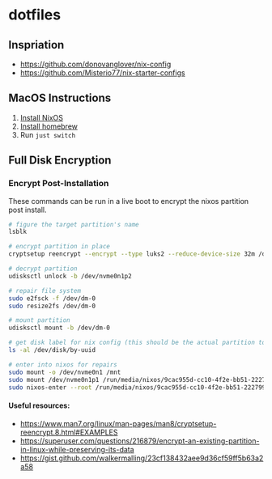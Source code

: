 # dotfiles

## Inspriation

- https://github.com/donovanglover/nix-config
- https://github.com/Misterio77/nix-starter-configs

## MacOS Instructions

1. [Install NixOS](https://nixos.org/download/#nix-install-macos)
2. [Install homebrew](https://brew.sh/)
3. Run `just switch`

## Full Disk Encryption

### Encrypt Post-Installation

These commands can be run in a live boot to encrypt the nixos partition post install.

```bash
# figure the target partition's name
lsblk

# encrypt partition in place
cryptsetup reencrypt --encrypt --type luks2 --reduce-device-size 32m /dev/nvme0n1p2

# decrypt partition
udisksctl unlock -b /dev/nvme0n1p2

# repair file system
sudo e2fsck -f /dev/dm-0
sudo resize2fs /dev/dm-0

# mount partition
udisksctl mount -b /dev/dm-0 

# get disk label for nix config (this should be the actual partition to decrypt on startup)
ls -al /dev/disk/by-uuid

# enter into nixos for repairs
sudo mount -o /dev/nvme0n1 /mnt
sudo mount /dev/nvme0n1p1 /run/media/nixos/9cac955d-cc10-4f2e-bb51-2227995c344b/boot
sudo nixos-enter --root /run/media/nixos/9cac955d-cc10-4f2e-bb51-2227995c344b/
```

#### Useful resources:
- https://www.man7.org/linux/man-pages/man8/cryptsetup-reencrypt.8.html#EXAMPLES
- https://superuser.com/questions/216879/encrypt-an-existing-partition-in-linux-while-preserving-its-data
- https://gist.github.com/walkermalling/23cf138432aee9d36cf59ff5b63a2a58
